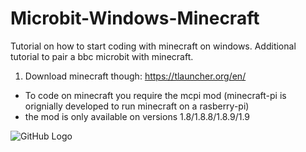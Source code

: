 # Microbit-Windows-Minecraft
Tutorial on how to start coding with minecraft on windows. Additional tutorial to pair a bbc microbit with minecraft.

1) Download minecraft though: https://tlauncher.org/en/

- To code on minecraft you require the mcpi mod (minecraft-pi is orignially developed to run minecraft on a rasberry-pi) 
- the mod is only available on versions 1.8/1.8.8/1.8.9/1.9 

![GitHub Logo](/images/logo.png)
